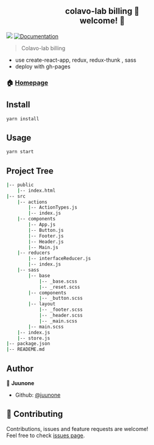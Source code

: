 <h2 align="center">colavo-lab billing 💸<br />welcome! 👋</h2>
<p>
  <img src="https://img.shields.io/badge/version-0.1.0-blue.svg?cacheSeconds=2592000" />
  <a href="https://github.com/juunone/colavolab-billing">
    <img alt="Documentation" src="https://img.shields.io/badge/documentation-yes-brightgreen.svg" target="_blank" />
  </a>
</p>

> Colavo-lab billing 
- use create-react-app, redux, redux-thunk , sass
- deploy with gh-pages

### 🏠 [Homepage](https://juunone.github.io/colavolab-billing)

## Install

```sh
yarn install
```

## Usage

```sh
yarn start
```

## Project Tree
```sh
|-- public
    |-- index.html
|-- src
    |-- actions
        |-- ActionTypes.js
        |-- index.js
    |-- components
        |-- App.js
        |-- Button.js
        |-- Footer.js
        |-- Header.js
        |-- Main.js
    |-- reducers
        |-- interfaceReducer.js
        |-- index.js
    |-- sass
        |-- base
            |-- _base.scss
            |-- _reset.scss
        |-- components
            |-- _button.scss
        |-- layout
            |-- _footer.scss
            |-- _header.scss
            |-- _main.scss
        |-- main.scss
    |-- index.js
    |-- store.js
|-- package.json
|-- READEME.md
```

## Author

👤 **Juunone**

* Github: [@juunone](https://github.com/juunone)

## 🤝 Contributing

Contributions, issues and feature requests are welcome!<br />Feel free to check [issues page](https://github.com/juunone/colavolab-billing/issues).